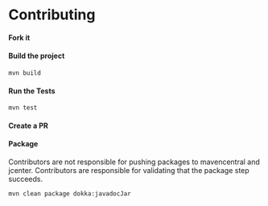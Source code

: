 # Contributing

#### Fork it

#### Build the project

```shell
mvn build
```

#### Run the Tests

```shell
mvn test
```

#### Create a PR

#### Package

Contributors are not responsible for pushing packages to mavencentral and jcenter. Contributors are responsible for validating that the package step succeeds.

```shell
mvn clean package dokka:javadocJar
```